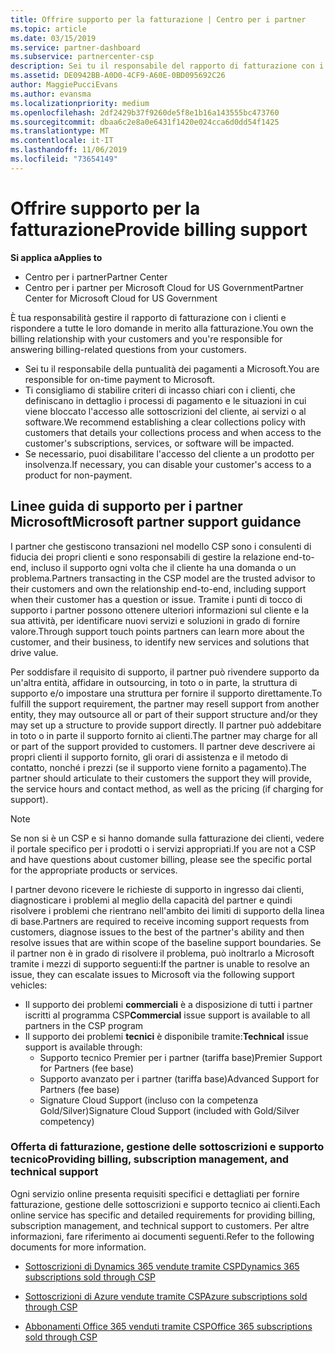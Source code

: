 ```yaml
---
title: Offrire supporto per la fatturazione | Centro per i partner
ms.topic: article
ms.date: 03/15/2019
ms.service: partner-dashboard
ms.subservice: partnercenter-csp
description: Sei tu il responsabile del rapporto di fatturazione con i tuoi clienti e devi rispondere a tutte le domande relative alla fatturazione che i clienti ti invieranno.
ms.assetid: DE0942BB-A0D0-4CF9-A60E-0BD095692C26
author: MaggiePucciEvans
ms.author: evansma
ms.localizationpriority: medium
ms.openlocfilehash: 2df2429b37f9260de5f8e1b16a143555bc473760
ms.sourcegitcommit: dbaa6c2e8a0e6431f1420e024cca6d0dd54f1425
ms.translationtype: MT
ms.contentlocale: it-IT
ms.lasthandoff: 11/06/2019
ms.locfileid: "73654149"
---
```

# <a name="provide-billing-support"></a><span data-ttu-id="164f4-103">Offrire supporto per la fatturazione</span><span class="sxs-lookup"><span data-stu-id="164f4-103">Provide billing support</span></span>

<span data-ttu-id="164f4-104">**Si applica a**</span><span class="sxs-lookup"><span data-stu-id="164f4-104">**Applies to**</span></span>

-  <span data-ttu-id="164f4-105">Centro per i partner</span><span class="sxs-lookup"><span data-stu-id="164f4-105">Partner Center</span></span>
-  <span data-ttu-id="164f4-106">Centro per i partner per Microsoft Cloud for US Government</span><span class="sxs-lookup"><span data-stu-id="164f4-106">Partner Center for Microsoft Cloud for US Government</span></span>


<span data-ttu-id="164f4-107">È tua responsabilità gestire il rapporto di fatturazione con i clienti e rispondere a tutte le loro domande in merito alla fatturazione.</span><span class="sxs-lookup"><span data-stu-id="164f4-107">You own the billing relationship with your customers and you're responsible for answering billing-related questions from your customers.</span></span>

-   <span data-ttu-id="164f4-108">Sei tu il responsabile della puntualità dei pagamenti a Microsoft.</span><span class="sxs-lookup"><span data-stu-id="164f4-108">You are responsible for on-time payment to Microsoft.</span></span>
-   <span data-ttu-id="164f4-109">Ti consigliamo di stabilire criteri di incasso chiari con i clienti, che definiscano in dettaglio i processi di pagamento e le situazioni in cui viene bloccato l'accesso alle sottoscrizioni del cliente, ai servizi o al software.</span><span class="sxs-lookup"><span data-stu-id="164f4-109">We recommend establishing a clear collections policy with customers that details your collections process and when access to the customer's subscriptions, services, or software will be impacted.</span></span>
-   <span data-ttu-id="164f4-110">Se necessario, puoi disabilitare l'accesso del cliente a un prodotto per insolvenza.</span><span class="sxs-lookup"><span data-stu-id="164f4-110">If necessary, you can disable your customer's access to a product for non-payment.</span></span>

## <a name="microsoft-partner-support-guidance"></a><span data-ttu-id="164f4-111">Linee guida di supporto per i partner Microsoft</span><span class="sxs-lookup"><span data-stu-id="164f4-111">Microsoft partner support guidance</span></span>

<span data-ttu-id="164f4-112">I partner che gestiscono transazioni nel modello CSP sono i consulenti di fiducia dei propri clienti e sono responsabili di gestire la relazione end-to-end, incluso il supporto ogni volta che il cliente ha una domanda o un problema.</span><span class="sxs-lookup"><span data-stu-id="164f4-112">Partners transacting in the CSP model are the trusted advisor to their customers and own the relationship end-to-end, including support when their customer has a question or issue.</span></span> <span data-ttu-id="164f4-113">Tramite i punti di tocco di supporto i partner possono ottenere ulteriori informazioni sul cliente e la sua attività, per identificare nuovi servizi e soluzioni in grado di fornire valore.</span><span class="sxs-lookup"><span data-stu-id="164f4-113">Through support touch points partners can learn more about the customer, and their business, to identify new services and solutions that drive value.</span></span>

<span data-ttu-id="164f4-114">Per soddisfare il requisito di supporto, il partner può rivendere supporto da un'altra entità, affidare in outsourcing, in toto o in parte, la struttura di supporto e/o impostare una struttura per fornire il supporto direttamente.</span><span class="sxs-lookup"><span data-stu-id="164f4-114">To fulfill the support requirement, the partner may resell support from another entity, they may outsource all or part of their support structure and/or they may set up a structure to provide support directly.</span></span>  <span data-ttu-id="164f4-115">Il partner può addebitare in toto o in parte il supporto fornito ai clienti.</span><span class="sxs-lookup"><span data-stu-id="164f4-115">The partner may charge for all or part of the support provided to customers.</span></span> <span data-ttu-id="164f4-116">Il partner deve descrivere ai propri clienti il supporto fornito, gli orari di assistenza e il metodo di contatto, nonché i prezzi (se il supporto viene fornito a pagamento).</span><span class="sxs-lookup"><span data-stu-id="164f4-116">The partner should articulate to their customers the support they will provide, the service hours and contact method, as well as the pricing (if charging for support).</span></span> 

>[!Note]
><span data-ttu-id="164f4-117">Se non si è un CSP e si hanno domande sulla fatturazione dei clienti, vedere il portale specifico per i prodotti o i servizi appropriati.</span><span class="sxs-lookup"><span data-stu-id="164f4-117">If you are not a CSP and have questions about customer billing, please see the specific portal for the appropriate products or services.</span></span>

<span data-ttu-id="164f4-118">I partner devono ricevere le richieste di supporto in ingresso dai clienti, diagnosticare i problemi al meglio della capacità del partner e quindi risolvere i problemi che rientrano nell'ambito dei limiti di supporto della linea di base.</span><span class="sxs-lookup"><span data-stu-id="164f4-118">Partners are required to receive incoming support requests from customers, diagnose issues to the best of the partner's ability and then resolve issues that are within scope of the baseline support boundaries.</span></span> <span data-ttu-id="164f4-119">Se il partner non è in grado di risolvere il problema, può inoltrarlo a Microsoft tramite i mezzi di supporto seguenti:</span><span class="sxs-lookup"><span data-stu-id="164f4-119">If the partner is unable to resolve an issue, they can escalate issues to Microsoft via the following support vehicles:</span></span>

- <span data-ttu-id="164f4-120">Il supporto dei problemi **commerciali** è a disposizione di tutti i partner iscritti al programma CSP</span><span class="sxs-lookup"><span data-stu-id="164f4-120">**Commercial** issue support is available to all partners in the CSP program</span></span>
-   <span data-ttu-id="164f4-121">Il supporto dei problemi **tecnici** è disponibile tramite:</span><span class="sxs-lookup"><span data-stu-id="164f4-121">**Technical** issue support is available through:</span></span>
    -   <span data-ttu-id="164f4-122">Supporto tecnico Premier per i partner (tariffa base)</span><span class="sxs-lookup"><span data-stu-id="164f4-122">Premier Support for Partners (fee base)</span></span>
    -   <span data-ttu-id="164f4-123">Supporto avanzato per i partner (tariffa base)</span><span class="sxs-lookup"><span data-stu-id="164f4-123">Advanced Support for Partners (fee base)</span></span>
    -   <span data-ttu-id="164f4-124">Signature Cloud Support (incluso con la competenza Gold/Silver)</span><span class="sxs-lookup"><span data-stu-id="164f4-124">Signature Cloud Support (included with Gold/Silver competency)</span></span>

### <a name="providing-billing-subscription-management-and-technical-support"></a><span data-ttu-id="164f4-125">Offerta di fatturazione, gestione delle sottoscrizioni e supporto tecnico</span><span class="sxs-lookup"><span data-stu-id="164f4-125">Providing billing, subscription management, and technical support</span></span> 

<span data-ttu-id="164f4-126">Ogni servizio online presenta requisiti specifici e dettagliati per fornire fatturazione, gestione delle sottoscrizioni e supporto tecnico ai clienti.</span><span class="sxs-lookup"><span data-stu-id="164f4-126">Each online service has specific and detailed requirements for providing billing, subscription management, and technical support to customers.</span></span> <span data-ttu-id="164f4-127">Per altre informazioni, fare riferimento ai documenti seguenti.</span><span class="sxs-lookup"><span data-stu-id="164f4-127">Refer to the following documents for more information.</span></span>

-   [<span data-ttu-id="164f4-128">Sottoscrizioni di Dynamics 365 vendute tramite CSP</span><span class="sxs-lookup"><span data-stu-id="164f4-128">Dynamics 365 subscriptions sold through CSP</span></span>](https://www.microsoftpartnercommunity.com/t5/CSP/Microsoft-Partner-Support-Guidance/m-p/5262#M30)

-   [<span data-ttu-id="164f4-129">Sottoscrizioni di Azure vendute tramite CSP</span><span class="sxs-lookup"><span data-stu-id="164f4-129">Azure subscriptions sold through CSP</span></span>](https://www.microsoftpartnercommunity.com/t5/CSP/Microsoft-Partner-Support-Guidance/m-p/5263#M31)

-   [<span data-ttu-id="164f4-130">Abbonamenti Office 365 venduti tramite CSP</span><span class="sxs-lookup"><span data-stu-id="164f4-130">Office 365 subscriptions sold through CSP</span></span>](https://www.microsoftpartnercommunity.com/t5/CSP/Microsoft-Partner-Support-Guidance/m-p/5264#M32)
 

